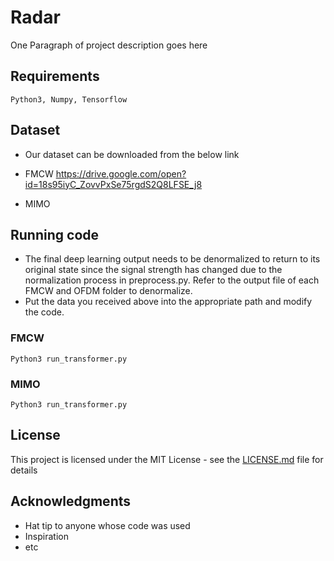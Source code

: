 # Radar

One Paragraph of project description goes here


## Requirements
```
Python3, Numpy, Tensorflow
```

## Dataset

* Our dataset can be downloaded from the below link

* FMCW
https://drive.google.com/open?id=18s95iyC_ZovvPxSe75rgdS2Q8LFSE_j8

* MIMO

## Running code
* The final deep learning output needs to be denormalized to return to its original state since the signal strength has changed due to the normalization process in preprocess.py. Refer to the output file of each FMCW and OFDM folder to denormalize.
* Put the data you received above into the appropriate path and modify the code.
### FMCW

```
Python3 run_transformer.py
```
### MIMO
```
Python3 run_transformer.py
```
## License

This project is licensed under the MIT License - see the [LICENSE.md](LICENSE.md) file for details

## Acknowledgments

* Hat tip to anyone whose code was used
* Inspiration
* etc
